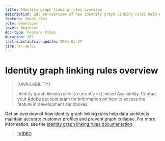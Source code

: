 ```yaml
---
title: Identity graph linking rules overview
description: Get an overview of how identity graph linking rules help data architects maintain accurate customer profiles and prevent graph collapse.
feature: Identities
role: Developer
level: Beginner
doc-type: Feature Video
duration: 262
last-substantial-update: 2025-02-27
jira: KT-16731
---
```


# Identity graph linking rules overview

>[!AVAILABILITY]
>
>Identity graph linking rules is currently in Limited Availability. Contact your Adobe account team for information on how to access the feature in development sandboxes.

Get an overview of how identity graph linking rules help data architects maintain accurate customer profiles and prevent graph collapse. For more information, see the [identity graph linking rules documentation](https://experienceleague.adobe.com/en/docs/experience-platform/identity/features/identity-graph-linking-rules/overview).

>[!VIDEO](https://video.tv.adobe.com/v/3448250/?learn=on&enablevpops)
